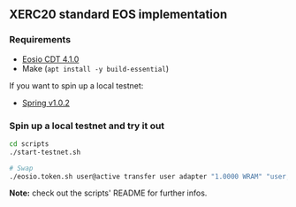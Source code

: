 ## XERC20 standard EOS implementation

### Requirements

- [Eosio CDT 4.1.0](https://github.com/AntelopeIO/cdt/releases/download/v4.1.0/cdt_4.1.0-1_amd64.deb)
- Make (`apt install -y build-essential`)

If you want to spin up a local testnet:

- [Spring v1.0.2](https://github.com/AntelopeIO/spring/releases/tag/v1.0.2)

### Spin up a local testnet and try it out

```bash
cd scripts
./start-testnet.sh

# Swap
./eosio.token.sh user@active transfer user adapter "1.0000 WRAM" "user,0x0000000000000000000000000000000000000000000000000000000000000001,0xeb10e80D99655B51E3a981E888a73D0B21e21A6C,0"
```

**Note:** check out the scripts' README for further infos.
